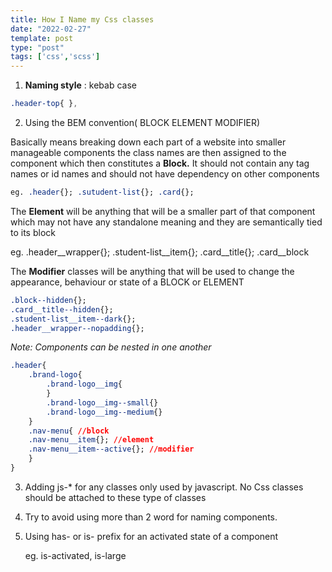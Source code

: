 ```yaml
---
title: How I Name my Css classes
date: "2022-02-27"
template: post
type: "post"
tags: ['css','scss']
---
```


1. **Naming style** : kebab case

```css
.header-top{ }, 
```

2. Using the BEM convention( BLOCK ELEMENT MODIFIER)

Basically means breaking down each part of a website into smaller manageable components the class names are then assigned to the component which then constitutes a **Block.** It should not contain any tag names or id names and should not have dependency on other components 

```css
eg. .header{}; .sutudent-list{}; .card{};
```

The **Element** will be anything that  will be a smaller part of that component which may not have any standalone meaning and they are semantically tied to its block

eg. .header__wrapper{}; .student-list__item{}; .card__title{}; .card__block

The **Modifier** classes will be anything that will be used to change the appearance, behaviour or state of a BLOCK or ELEMENT

```css
.block--hidden{};
.card__title--hidden{};
.student-list__item--dark{};
.header__wrapper--nopadding{};
```

*Note: Components can be nested in one another*

```css
.header{
	.brand-logo{
		.brand-logo__img{
		}
		.brand-logo__img--small{}
		.brand-logo__img--medium{}
	}
	.nav-menu{ //block
	.nav-menu__item{}; //element
	.nav-menu__item--active{}; //modifier
	}
}
```

3. Adding js-* for any classes only used by javascript. No Css classes should be attached to these type of classes 
    
4. Try to avoid using more than 2 word for naming components.
    
    
5. Using has- or is- prefix for an activated  state of a component
    
    eg. is-activated, is-large